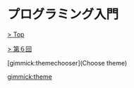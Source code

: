 # プログラミング入門

[> Top](../../)

[> 第６回](../)

[gimmick:themechooser](Choose theme)

[gimmick:theme](cerulean)

